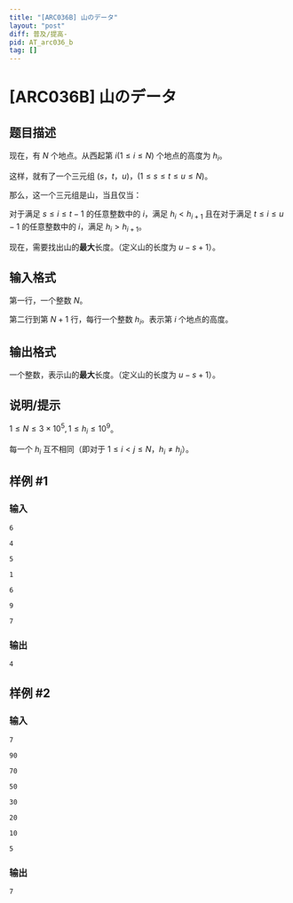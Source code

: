 ```yaml
---
title: "[ARC036B] 山のデータ"
layout: "post"
diff: 普及/提高-
pid: AT_arc036_b
tag: []
---
```


# [ARC036B] 山のデータ

## 题目描述

现在，有 $N$ 个地点。从西起第 $i(1 \le i \le N)$ 个地点的高度为 $h_i$。

这样，就有了一个三元组 $(s，t，u)$，$(1 \le s \le t \le u \le N)$。

那么，这一个三元组是山，当且仅当：

对于满足 $s \le i \le t-1$ 的任意整数中的 $i$，满足 $h_i < h_{i+1}$ 且在对于满足 $t \le i \le u-1$ 的任意整数中的 $i$，满足 $h_i > h_{i+1}$。

现在，需要找出山的**最大**长度。（定义山的长度为 $u - s + 1$）。

## 输入格式

第一行，一个整数 $N$。

第二行到第 $N + 1$ 行，每行一个整数 $h_i$。表示第 $i$ 个地点的高度。

## 输出格式

一个整数，表示山的**最大**长度。（定义山的长度为 $u - s + 1$）。

## 说明/提示

$1 \le N \le 3 \times 10^5, 1 \le h_i \le 10^9$。

每一个 $h_i$ 互不相同（即对于 $1 \le i < j \le N$，$h_i \ne h_j$）。

## 样例 #1

### 输入

```
6
4
5
1
6
9
7
```

### 输出

```
4
```

## 样例 #2

### 输入

```
7
90
70
50
30
20
10
5
```

### 输出

```
7
```

